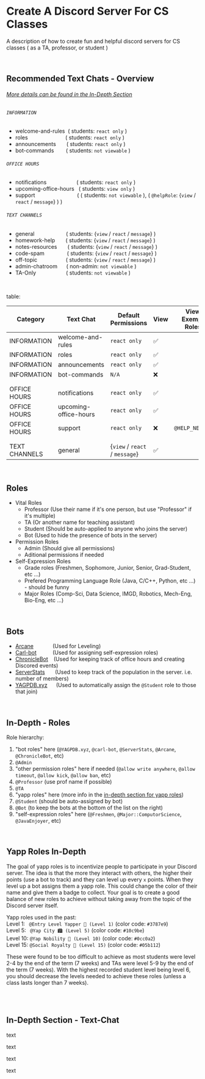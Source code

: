 # Create A Discord Server For CS Classes
A description of how to create fun and helpful discord servers for CS classes ( as a TA, professor, or student )

<br>

## Recommended Text Chats - Overview
###### [More details can be found in the In-Depth Section](#In-Depth-Section-Text-Chat)

###### `INFORMATION`
* welcome-and-rules &nbsp;( students: `react only` )
* roles &nbsp; &nbsp; &nbsp; &nbsp; &nbsp; &nbsp; &nbsp; &nbsp; &nbsp; &nbsp; &nbsp; &nbsp; ( students: `react only` )
* announcements &nbsp; &nbsp; &nbsp; ( students: `react only` )
* bot-commands &nbsp; &nbsp; &nbsp; &nbsp;( students: `not viewable` )


###### `OFFICE HOURS`
* notifications &nbsp; &nbsp; &nbsp; &nbsp; &nbsp; &nbsp; &nbsp; &nbsp; &nbsp; &nbsp;( students: `react only` )
* upcoming-office-hours &nbsp; ( students: `view only` )
* support &nbsp; &nbsp; &nbsp; &nbsp; &nbsp; &nbsp; &nbsp; &nbsp; &nbsp; &nbsp; &nbsp; &nbsp; &nbsp; &nbsp;( ( students: `not viewable` ), ( `@helpRole`: {`view` / `react` / `message`} ) )


###### `TEXT CHANNELS`
* general &nbsp; &nbsp; &nbsp; &nbsp; &nbsp; &nbsp; &nbsp; &nbsp; &nbsp; &nbsp; ( students: {`view` / `react` / `message`} )
* homework-help &nbsp; &nbsp; &nbsp; ( students: {`view` / `react` / `message`} )
* notes-resources &nbsp; &nbsp; &nbsp; ( students: {`view` / `react` / `message`} )
* code-spam &nbsp; &nbsp; &nbsp; &nbsp; &nbsp; &nbsp; &nbsp; ( students: {`view` / `react` / `message`} )
* off-topic &nbsp; &nbsp; &nbsp; &nbsp; &nbsp; &nbsp; &nbsp; &nbsp; &nbsp; ( students: {`view` / `react` / `message`} )
* admin-chatroom &nbsp; &nbsp; &nbsp;( non-admin: `not viewable` )
* TA-Only &nbsp; &nbsp; &nbsp; &nbsp; &nbsp; &nbsp; &nbsp; &nbsp; &nbsp; &nbsp;( students: `not viewable` )

<br>

table:

| Category      | Text Chat                 | Default Permissions            | View | View Exempt Roles | @Admin Role Permissions |
|---------------|---------------------------|--------------------------------|------|-------------------|-------------------------|
| INFORMATION   | welcome-and-rules         | `react only`                   |  ✅  |                   | `ALL`                   |
| INFORMATION   | roles                     | `react only`                   |  ✅  |                   | `ALL`                   |
| INFORMATION   | announcements             | `react only`                   |  ✅  |                   | `ALL`                   |
| INFORMATION   | bot-commands              | `N/A`                          |  ❌  |                   | `ALL`                   |
| |
| |
| OFFICE HOURS  | notifications             | `react only`                   |  ✅  |                   | `ALL`                   |
| OFFICE HOURS  | upcoming-office-hours     | `react only`                   |  ✅  |                   | `ALL`                   |
| OFFICE HOURS  | support                   | `react only`                   |  ❌  | `@HELP_NEEDED`    | `ALL`                   |
| |
| |
| TEXT CHANNELS | general                   | {`view` / `react` / `message`} |  ✅  |                   | `ALL`                   |

<br>


## Roles
* Vital Roles
  * Professor (Use their name if it's one person, but use "Professor" if it's multiple)
  * TA (Or another name for teaching assistant)
  * Student (Should be auto-applied to anyone who joins the server)
  * Bot (Used to hide the presence of bots in the server)
* Permission Roles
  * Admin (Should give all permissions)
  * Aditional permissions if needed
* Self-Expression Roles
  * Grade roles (Freshmen, Sophomore, Junior, Senior, Grad-Student, etc ...)
  * Prefered Programming Language Role (Java, C/C++, Python, etc ...) - should be funny
  * Major Roles (Comp-Sci, Data Science, IMGD, Robotics, Mech-Eng, Bio-Eng, etc ...)

<br>

## Bots
* [Arcane](https://arcane.bot/) &ensp; &nbsp; &nbsp; &nbsp; &nbsp; &nbsp;(Used for Leveling)
* [Carl-bot](https://carl.gg/) &ensp; &nbsp; &nbsp; &nbsp; &nbsp;(Used for assigning self-expression roles)
* [ChronicleBot](https://chroniclebot.com/) &ensp; (Used for keeping track of office hours and creating Discored events)
* [ServerStats](https://serverstatsbot.com/) &ensp; &nbsp; &nbsp;(Used to keep track of the population in the server. i.e. number of members)
* [YAGPDB.xyz](https://yagpdb.xyz/) &ensp; &nbsp; (Used to automatically assign the `@Student` role to those that join)

<br>

## In-Depth - Roles

Role hierarchy: 

1. "bot roles" here (`@YAGPDB.xyz`, `@carl-bot`, `@ServerStats`, `@Arcane`, `@ChronicleBot`, etc)
2. `@Admin`
3. "other permission roles" here if needed (`@allow write anywhere`, `@allow timeout`, `@allow kick`, `@allow ban`, etc)
4. `@Professor` (use prof name if possible)
5. `@TA`
6. "yapp roles" here (more info in the [in-depth section for yapp roles](#Yapp-Roles-In-Depth))
7. `@Student` (should be auto-assigned by bot)
8. `@Bot` (to keep the bots at the bottom of the list on the right)
9. "self-expression roles" here (`@Freshmen`, `@Major::ComputorScience`, `@JavaEnjoyer`, etc)

<br>

## Yapp Roles In-Depth
The goal of yapp roles is to incentivize people to participate in your Discord server. The idea is that the more they interact with others, the higher their points (use a bot to track) and they can level up every `x` points. When they level up a bot assigns them a yapp role. This could change the color of their name and give them a badge to collect. Your goal is to create a good balance of new roles to achieve without taking away from the topic of the Discord server itself.

Yapp roles used in the past: \
Level 1: &ensp;`@Entry Level Yapper 🏅 (Level 1)` (color code: `#3787e9`) \
Level 5: &ensp;`@Yap City 🏙️ (Level 5)` (color code: `#10c9be`) \
Level 10: `@Yap Nobility 🏰 (Level 10)` (color code: `#0cc0a2`) \
Level 15: `@Social Royalty 👑 (Level 15)` (color code: `#05b112`)

These were found to be too difficult to achieve as most students were level 2-4 by the end of the term (7 weeks) and TAs were level 5-9 by the end of the term (7 weeks). With the highest recorded student level being level 6, you should decrease the levels needed to achieve these roles (unless a class lasts longer than 7 weeks).

<br>


<br>


## In-Depth Section - Text-Chat
text


text


text


text
